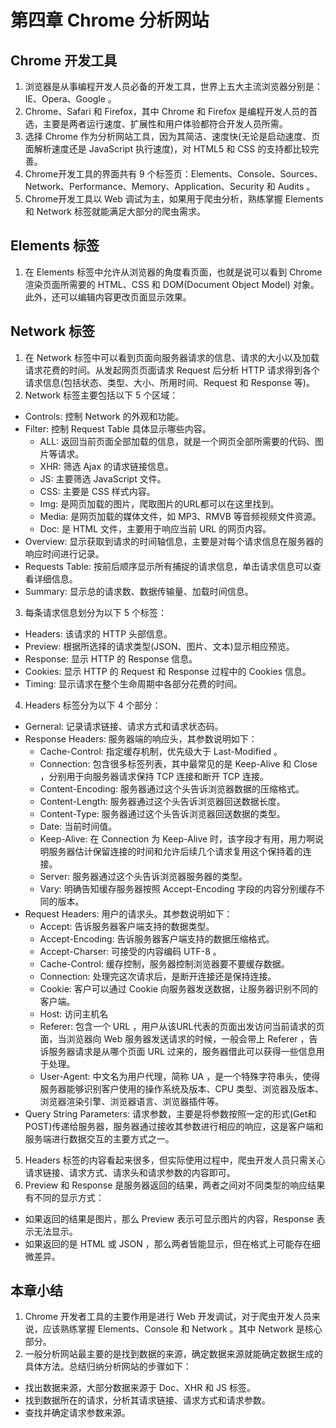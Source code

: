 # 第四章 Chrome 分析网站
## Chrome 开发工具
1. 浏览器是从事编程开发人员必备的开发工具，世界上五大主流浏览器分别是：IE、Opera、Google 。
2. Chrome、Safari 和 Firefox，其中 Chrome 和 Firefox 是编程开发人员的首选，主要是两者运行速度、扩展性和用户体验都符合开发人员所需。
3. 选择 Chrome 作为分析网站工具，因为其简洁、速度快(无论是启动速度、页面解析速度还是 JavaScript 执行速度)，对 HTML5 和 CSS 的支持都比较完善。
4. Chrome开发工具的界面共有 9 个标签页：Elements、Console、Sources、Network、Performance、Memory、Application、Security 和 Audits 。
5. Chrome开发工具以 Web 调试为主，如果用于爬虫分析，熟练掌握 Elements 和 Network 标签就能满足大部分的爬虫需求。

## Elements 标签
1. 在 Elements 标签中允许从浏览器的角度看页面，也就是说可以看到 Chrome 渲染页面所需要的 HTML、CSS 和 DOM(Document Object Model) 对象。此外，还可以编辑内容更改页面显示效果。

## Network 标签
1. 在 Network 标签中可以看到页面向服务器请求的信息、请求的大小以及加载请求花费的时间。从发起网页页面请求 Request 后分析 HTTP 请求得到各个请求信息(包括状态、类型、大小、所用时间、Request 和 Response 等)。
2. Network 标签主要包括以下 5 个区域：
  - Controls: 控制 Network 的外观和功能。
  - Filter: 控制 Request Table 具体显示哪些内容。
    - ALL: 返回当前页面全部加载的信息，就是一个网页全部所需要的代码、图片等请求。
    - XHR: 筛选 Ajax 的请求链接信息。
    - JS: 主要筛选 JavaScript 文件。
    - CSS: 主要是 CSS 样式内容。
    - Img: 是网页加载的图片，爬取图片的URL都可以在这里找到。
    - Media: 是网页加载的媒体文件，如 MP3、RMVB 等音频视频文件资源。
    - Doc: 是 HTML 文件，主要用于响应当前 URL 的网页内容。
  - Overview: 显示获取到请求的时间轴信息，主要是对每个请求信息在服务器的响应时间进行记录。
  - Requests Table: 按前后顺序显示所有捕捉的请求信息，单击请求信息可以查看详细信息。
  - Summary: 显示总的请求数、数据传输量、加载时间信息。

3. 每条请求信息划分为以下 5 个标签：
 - Headers: 该请求的 HTTP 头部信息。
 - Preview: 根据所选择的请求类型(JSON、图片、文本)显示相应预览。
 - Response: 显示 HTTP 的 Response 信息。
 - Cookies: 显示 HTTP 的 Request 和 Response 过程中的 Cookies 信息。
 - Timing: 显示请求在整个生命周期中各部分花费的时间。

4. Headers 标签分为以下 4 个部分：
  - Gerneral: 记录请求链接、请求方式和请求状态码。
  - Response Headers: 服务器端的响应头，其参数说明如下：
    - Cache-Control: 指定缓存机制，优先级大于 Last-Modified 。
    - Connection: 包含很多标签列表，其中最常见的是 Keep-Alive 和 Close ，分别用于向服务器请求保持 TCP 连接和断开 TCP 连接。
    - Content-Encoding: 服务器通过这个头告诉浏览器数据的压缩格式。
    - Content-Length: 服务器通过这个头告诉浏览器回送数据长度。
    - Content-Type: 服务器通过这个头告诉浏览器回送数据的类型。
    - Date: 当前时间值。
    - Keep-Alive: 在 Connection 为 Keep-Alive 时，该字段才有用，用力啊说明服务器估计保留连接的时间和允许后续几个请求复用这个保持着的连接。
    - Server: 服务器通过这个头告诉浏览器服务器的类型。
    - Vary: 明确告知缓存服务器按照 Accept-Encoding 字段的内容分别缓存不同的版本。
  - Request Headers: 用户的请求头。其参数说明如下：
    - Accept: 告诉服务器客户端支持的数据类型。
    - Accept-Encoding: 告诉服务器客户端支持的数据压缩格式。
    - Accept-Charser: 可接受的内容编码 UTF-8 。
    - Cache-Control: 缓存控制，服务器控制浏览器要不要缓存数据。
    - Connection: 处理完这次请求后，是断开连接还是保持连接。
    - Cookie: 客户可以通过 Cookie 向服务器发送数据，让服务器识别不同的客户端。
    - Host: 访问主机名
    - Referer: 包含一个 URL ，用户从该URL代表的页面出发访问当前请求的页面，当浏览器向 Web 服务器发送请求的时候，一般会带上 Referer ，告诉服务器请求是从哪个页面 URL 过来的，服务器借此可以获得一些信息用于处理。
    - User-Agent: 中文名为用户代理，简称 UA ，是一个特殊字符串头，使得服务器能够识别客户使用的操作系统及版本、CPU 类型、浏览器及版本、浏览器渲染引擎、浏览器语言、浏览器插件等。
  - Query String Parameters: 请求参数，主要是将参数按照一定的形式(Get和POST)传递给服务器，服务器通过接收其参数进行相应的响应，这是客户端和服务端进行数据交互的主要方式之一。
5. Headers 标签的内容看起来很多，但实际使用过程中，爬虫开发人员只需关心请求链接、请求方式、请求头和请求参数的内容即可。
6. Preview 和 Response 是服务器返回的结果，两者之间对不同类型的响应结果有不同的显示方式：
  - 如果返回的结果是图片，那么 Preview 表示可显示图片的内容，Response 表示无法显示。
  - 如果返回的是 HTML 或 JSON ，那么两者皆能显示，但在格式上可能存在细微差异。

## 本章小结
1. Chrome 开发者工具的主要作用是进行 Web 开发调试，对于爬虫开发人员来说，应该熟练掌握 Elements、Console 和 Network 。其中 Network 是核心部分。
2. 一般分析网站最主要的是找到数据的来源，确定数据来源就能确定数据生成的具体方法。总结归纳分析网站的步骤如下：
  - 找出数据来源，大部分数据来源于 Doc、XHR 和 JS 标签。
  - 找到数据所在的请求，分析其请求链接、请求方式和请求参数。
  - 查找并确定请求参数来源。


